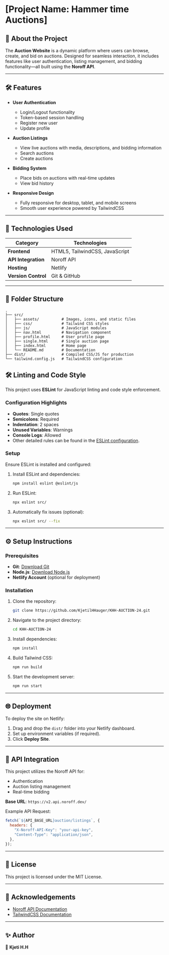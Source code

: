 # [Project Name: Hammer time Auctions]

## 🚀 About the Project

The **Auction Website** is a dynamic platform where users can browse, create, and bid on auctions. Designed for seamless interaction, it includes features like user authentication, listing management, and bidding functionality—all built using the **Noroff API**.

---

## 🛠️ Features

- **User Authentication**
  - Login/Logout functionality
  - Token-based session handling
  - Register new user
  - Update profile

- **Auction Listings**
  - View live auctions with media, descriptions, and bidding information
  - Search auctions
  - Create auctions

- **Bidding System**
  - Place bids on auctions with real-time updates
  - View bid history

- **Responsive Design**
  - Fully responsive for desktop, tablet, and mobile screens
  - Smooth user experience powered by TailwindCSS

---

## 🎨 Technologies Used

| **Category**           | **Technologies**               |
|------------------------|--------------------------------|
| **Frontend**           | HTML5, TailwindCSS, JavaScript |
| **API Integration**    | Noroff API                     |
| **Hosting**            | Netlify                        |
| **Version Control**    | Git & GitHub                   |

---

## 📂 Folder Structure

```plaintext
.
├── src/
│   ├── assets/          # Images, icons, and static files
│   ├── css/             # Tailwind CSS styles
│   ├── js/              # JavaScript modules
│   ├── nav.html         # Navigation component
│   ├── profile.html     # User profile page
│   ├── single.html      # Single auction page
│   ├── index.html       # Home page
│   └── README.md        # Documentation
├── dist/                # Compiled CSS/JS for production
└── tailwind.config.js   # TailwindCSS configuration
```
## 🛠️ Linting and Code Style

This project uses **ESLint** for JavaScript linting and code style enforcement.

### Configuration Highlights
- **Quotes**: Single quotes
- **Semicolons**: Required
- **Indentation**: 2 spaces
- **Unused Variables**: Warnings
- **Console Logs**: Allowed
- Other detailed rules can be found in the [ESLint configuration](./.eslintrc.js).

### Setup

Ensure ESLint is installed and configured:

1. Install ESLint and dependencies:
   ```bash
   npm install eslint @eslint/js
   ```

2. Run ESLint:
   ```bash
   npx eslint src/
   ```

3. Automatically fix issues (optional):
   ```bash
   npx eslint src/ --fix
   ```
---

## ⚙️ Setup Instructions

### Prerequisites

- **Git**: [Download Git](https://git-scm.com/)
- **Node.js**: [Download Node.js](https://nodejs.org/)
- **Netlify Account** (optional for deployment)

### Installation

1. Clone the repository:
   ```bash
   git clone https://github.com/KjetilHHauger/KHH-AUCTION-24.git
   ```

2. Navigate to the project directory:
   ```bash
   cd KHH-AUCTION-24
   ```

3. Install dependencies:
   ```bash
   npm install
   ```

4. Build Tailwind CSS:
   ```bash
   npm run build
   ```

5. Start the development server:
   ```bash
   npm run start
   ```

---

## 🌐 Deployment

To deploy the site on Netlify:

1. Drag and drop the `dist/` folder into your Netlify dashboard.
2. Set up environment variables (if required).
3. Click **Deploy Site**.

---

## 🧩 API Integration

This project utilizes the Noroff API for:

- Authentication
- Auction listing management
- Real-time bidding

**Base URL**: `https://v2.api.noroff.dev/`

Example API Request:
```javascript
fetch(`${API_BASE_URL}auction/listings`, {
  headers: {
    "X-Noroff-API-Key": "your-api-key",
    "Content-Type": "application/json",
  },
});
```

---

## 📜 License

This project is licensed under the MIT License.

---

## 🙌 Acknowledgements

- [Noroff API Documentation](https://api.noroff.dev/)
- [TailwindCSS Documentation](https://tailwindcss.com/)

---

## ✨ Author

👤 **Kjeti H.H**  
